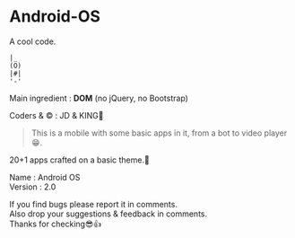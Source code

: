 # Android-OS
A cool code.

    |_
    (O)
    |#|
    '-'
   
Main ingredient : **DOM** (no jQuery, no Bootstrap)

Coders & © : JD & KING👑

> This is a mobile with some basic apps in it, from a bot to video player😁.  

20+1 apps crafted on a basic theme.💝

Name : Android OS  
Version : 2.0  

If you find bugs please report it in comments.  
Also drop your suggestions & feedback in comments.  
Thanks for checking😎👍
